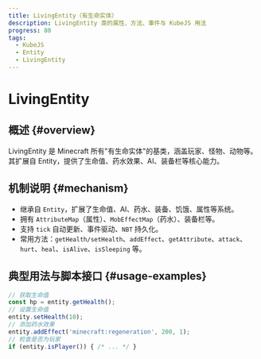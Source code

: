 ```yaml
---
title: LivingEntity（有生命实体）
description: LivingEntity 类的属性、方法、事件与 KubeJS 用法
progress: 80
tags:
  - KubeJS
  - Entity
  - LivingEntity
---
```


# LivingEntity

## 概述 {#overview}

LivingEntity 是 Minecraft 所有"有生命实体"的基类，涵盖玩家、怪物、动物等。其扩展自 Entity，提供了生命值、药水效果、AI、装备栏等核心能力。

## 机制说明 {#mechanism}

- 继承自 `Entity`，扩展了生命值、AI、药水、装备、饥饿、属性等系统。
- 拥有 `AttributeMap`（属性）、`MobEffectMap`（药水）、装备栏等。
- 支持 `tick` 自动更新、事件驱动、`NBT` 持久化。
- 常用方法：`getHealth/setHealth`、`addEffect`、`getAttribute`、`attack`、`hurt`、`heal`、`isAlive`、`isSleeping` 等。

## 典型用法与脚本接口 {#usage-examples}

```js
// 获取生命值
const hp = entity.getHealth();
// 设置生命值
entity.setHealth(10);
// 添加药水效果
entity.addEffect('minecraft:regeneration', 200, 1);
// 检查是否为玩家
if (entity.isPlayer()) { /* ... */ }
```